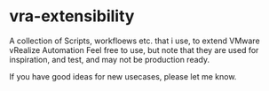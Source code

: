 # vra-extensibility

A collection of Scripts, workfloews etc. that i use, to extend VMware vRealize Automation
Feel free to use, but note that they are used for inspiration, and test, and may not be production ready. 

If you have good ideas for new usecases, please let me know. 
